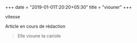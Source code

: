 +++
date = "2019-01-01T:20:20+05:30"
title = "viouner"
+++

vitesse
<!--more-->
Article en cours de rédaction

> Elle vioune ta cariole
